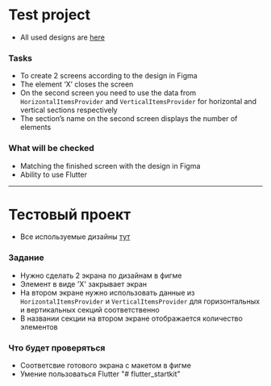 # Test project

- All used designs are [here](https://www.figma.com/file/N38vM1Cph3bv3CHRg6frM1/Test)

### Tasks

- To create 2 screens according to the design in Figma
- The element ‘X’ closes the screen
- On the second screen you need to use the data from `HorizontalItemsProvider` and `VerticalItemsProvider` for horizontal and vertical sections respectively
- The section’s name on the second screen displays the number of elements

### What will be checked

- Matching the finished screen with the design in Figma
- Ability to use Flutter

---
# Тестовый проект

- Все используемые дизайны [тут](https://www.figma.com/file/N38vM1Cph3bv3CHRg6frM1/Test)

### Задание

- Нужно сделать 2 экрана по дизайнам в фигме
- Элемент в виде 'X' закрывает экран
- На втором экране нужно использовать данные из `HorizontalItemsProvider` и `VerticalItemsProvider` для горизонтальных и
  вертикальных секций соответственно
- В названии секции на втором экране отображается количество элементов

### Что будет проверяться

- Соответсвие готового экрана с макетом в фигме
- Умение пользоваться Flutter
"# flutter_startkit" 
